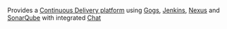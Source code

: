 Provides a [Continuous Delivery platform](http://fabric8.io/guide/cdelivery.html) using [Gogs](http://gogs.io/), [Jenkins](https://jenkins-ci.org/), [Nexus](http://www.sonatype.org/nexus/) and [SonarQube](http://www.sonarqube.org/) with integrated [Chat](http://fabric8.io/guide/chat.html)